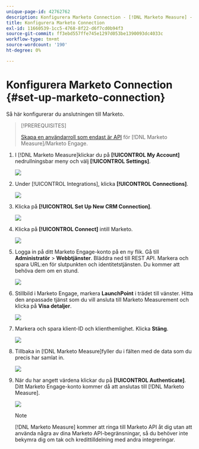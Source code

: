 ```yaml
---
unique-page-id: 42762762
description: Konfigurera Marketo Connection - [!DNL Marketo Measure] - Produktdokumentation
title: Konfigurera Marketo Connection
exl-id: 11660539-1cc5-4768-8f22-d6f7cd0b94f3
source-git-commit: ff3ebd557ffe745e1297d053be1390093dc4033c
workflow-type: tm+mt
source-wordcount: '190'
ht-degree: 0%

---
```


# Konfigurera Marketo Connection {#set-up-marketo-connection}

Så här konfigurerar du anslutningen till Marketo.

>[!PREREQUISITES]
>
>[Skapa en användarroll som endast är API](https://experienceleague.adobe.com/docs/marketo/using/product-docs/administration/users-and-roles/create-an-api-only-user.html) för [!DNL Marketo Measure]/Marketo Engage.

1. I [!DNL Marketo Measure]klickar du på **[!UICONTROL My Account]** nedrullningsbar meny och välj **[!UICONTROL Settings]**.

   ![](assets/set-up-marketo-connection-1.png)

1. Under [!UICONTROL Integrations], klicka **[!UICONTROL Connections]**.

   ![](assets/set-up-marketo-connection-2.png)

1. Klicka på **[!UICONTROL Set Up New CRM Connection]**.

   ![](assets/set-up-marketo-connection-3.png)

1. Klicka på **[!UICONTROL Connect]** intill Marketo.

   ![](assets/set-up-marketo-connection-4.png)

1. Logga in på ditt Marketo Engage-konto på en ny flik. Gå till **Administratör** > **Webbtjänster**. Bläddra ned till REST API. Markera och spara URL:en för slutpunkten och identitetstjänsten. Du kommer att behöva dem om en stund.

   ![](assets/set-up-marketo-connection-5.png)

1. Stillbild i Marketo Engage, markera **LaunchPoint** i trädet till vänster. Hitta den anpassade tjänst som du vill ansluta till Marketo Measurement och klicka på **Visa detaljer**.

   ![](assets/set-up-marketo-connection-6.png)

1. Markera och spara klient-ID och klienthemlighet. Klicka **Stäng**.

   ![](assets/set-up-marketo-connection-7.png)

1. Tillbaka in [!DNL Marketo Measure]fyller du i fälten med de data som du precis har samlat in.

   ![](assets/set-up-marketo-connection-8.png)

1. När du har angett värdena klickar du på **[!UICONTROL Authenticate]**. Ditt Marketo Engage-konto kommer då att anslutas till [!DNL Marketo Measure].

   ![](assets/set-up-marketo-connection-9.png)

   >[!NOTE]
   >
   >[!DNL Marketo Measure] kommer att ringa till Marketo API åt dig utan att använda några av dina Marketo API-begränsningar, så du behöver inte bekymra dig om tak och kredittilldelning med andra integreringar.
